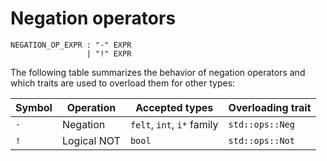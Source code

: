 # Negation operators

```bnf
NEGATION_OP_EXPR : "-" EXPR
                 | "!" EXPR
```

The following table summarizes the behavior of negation operators and which traits are used to
overload them for other types:

| Symbol | Operation   | Accepted types             | Overloading trait |
|--------|-------------|----------------------------|-------------------|
| `-`    | Negation    | `felt`, `int`, `i*` family | `std::ops::Neg`   |
| `!`    | Logical NOT | `bool`                     | `std::ops::Not`   |
